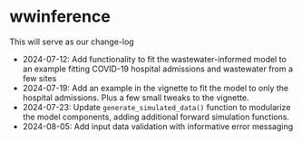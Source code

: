 # wwinference

This will serve as our change-log
- 2024-07-12: Add functionality to fit the wastewater-informed model to an example fitting COVID-19 hospital admissions and wastewater from a few sites
- 2024-07-19: Add an example in the vignette to fit the model to only the hospital admissions. Plus a few small tweaks to the vignette.
- 2024-07-23: Update `generate_simulated_data()` function to modularize the model components, adding additional
forward simulation functions.
- 2024-08-05: Add input data validation with informative error messaging
